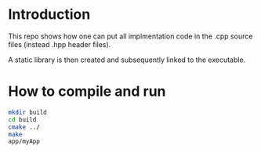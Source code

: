 # Introduction

This repo shows how one can put all implmentation code in the .cpp
source files (instead .hpp header files).
    
A static library is then created and subsequently linked to the
executable.


# How to compile and run

``` bash
mkdir build
cd build
cmake ../
make
app/myApp
```



